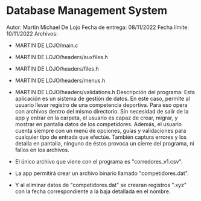 # Database Management System
Autor: Martín Michael De Lojo
Fecha de entrega: 08/11/2022
Fecha límite: 10/11/2022
Archivos: 
- MARTIN DE LOJO/main.c
- MARTIN DE LOJO/headers/auxfiles.h
- MARTIN DE LOJO/headers/files.h
- MARTIN DE LOJO/headers/menus.h
- MARTIN DE LOJO/headers/validations.h
Descripción del programa:
Esta aplicación es un sistema de gestión de datos. En este caso, permite al usuario llevar registro de una competencia deportiva. Para eso opera con archivos dentro del mismo directorio. Sin necesidad de salir de la app y entrar en la carpeta, el usuario es capaz de crear, migrar, y mostrar en pantalla datos de los competidores. Además, el usuario cuenta siempre con un menú de opciones, guías y validaciones para cualquier tipo de entrada que efectúe. También captura errores y los detalla en pantalla, ninguno de éstos provoca un cierre del programa, ni fallos en los archivos.

- El único archivo que viene con el programa es "corredores_v1.csv".
- La app permitirá crear un archivo binario llamado "competidores.dat".
- Y al eliminar datos de "competidores.dat" se crearan registros ".xyz" con la fecha correspondiente a la baja detallada en el nombre.